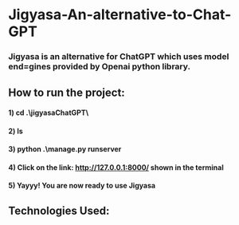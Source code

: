 # Jigyasa-An-alternative-to-Chat-GPT

### Jigyasa is an alternative for ChatGPT which uses model end=gines provided by Openai python library.

## How to run the project: 

#### 1) cd .\jigyasaChatGPT\
#### 2) ls
#### 3) python .\manage.py runserver
#### 4) Click on the link: http://127.0.0.1:8000/ shown in the terminal
#### 5) Yayyy! You are now ready to use Jigyasa

## Technologies Used: 
